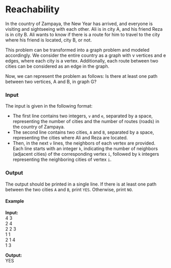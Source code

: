 # Reachability  

In the country of Zampaya, the New Year has arrived, and everyone is visiting and sightseeing with each other. Ali is in city A, and his friend Reza is in city B. Ali wants to know if there is a route for him to travel to the city where his friend is located, city B, or not.

This problem can be transformed into a graph problem and modeled accordingly. We consider the entire country as a graph with v vertices and e edges, where each city is a vertex. Additionally, each route between two cities can be considered as an edge in the graph.

Now, we can represent the problem as follows: Is there at least one path between two vertices, A and B, in graph G?


### Input
The input is given in the following format:

- The first line contains two integers, `v` and `e`, separated by a space, representing the number of cities and the number of routes (roads) in the country of Zampaya.
- The second line contains two cities, `A` and `B`, separated by a space, representing the cities where Ali and Reza are located.
- Then, in the next `v` lines, the neighbors of each vertex are provided. Each line starts with an integer `k`, indicating the number of neighbors (adjacent cities) of the corresponding vertex `i`, followed by `k` integers representing the neighboring cities of vertex `i`.  
### Output
The output should be printed in a single line. If there is at least one path between the two cities `A` and `B`, print `YES`. Otherwise, print `NO`.

#### **Example**
**Input:**  
4 3  
2 4  
2 2 3  
1 1  
2 1 4  
1 3  

**Output:**  
YES